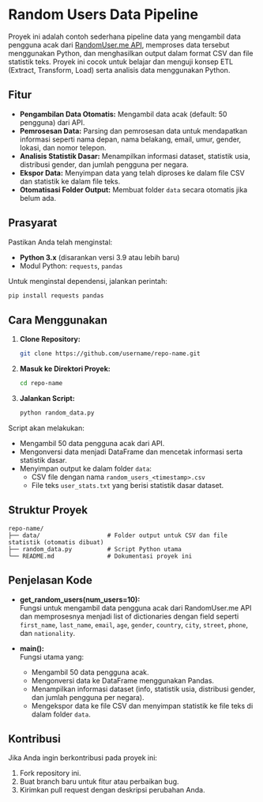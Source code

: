 
# Random Users Data Pipeline

Proyek ini adalah contoh sederhana pipeline data yang mengambil data pengguna acak dari [RandomUser.me API](https://randomuser.me/), memproses data tersebut menggunakan Python, dan menghasilkan output dalam format CSV dan file statistik teks. Proyek ini cocok untuk belajar dan menguji konsep ETL (Extract, Transform, Load) serta analisis data menggunakan Python.

## Fitur

- **Pengambilan Data Otomatis:** Mengambil data acak (default: 50 pengguna) dari API.
- **Pemrosesan Data:** Parsing dan pemrosesan data untuk mendapatkan informasi seperti nama depan, nama belakang, email, umur, gender, lokasi, dan nomor telepon.
- **Analisis Statistik Dasar:** Menampilkan informasi dataset, statistik usia, distribusi gender, dan jumlah pengguna per negara.
- **Ekspor Data:** Menyimpan data yang telah diproses ke dalam file CSV dan statistik ke dalam file teks.
- **Otomatisasi Folder Output:** Membuat folder `data` secara otomatis jika belum ada.

## Prasyarat

Pastikan Anda telah menginstal:
- **Python 3.x** (disarankan versi 3.9 atau lebih baru)
- Modul Python: `requests`, `pandas`

Untuk menginstal dependensi, jalankan perintah:
```bash
pip install requests pandas
```

## Cara Menggunakan

1. **Clone Repository:**
   ```bash
   git clone https://github.com/username/repo-name.git
   ```
2. **Masuk ke Direktori Proyek:**
   ```bash
   cd repo-name
   ```
3. **Jalankan Script:**
   ```bash
   python random_data.py
   ```

Script akan melakukan:
- Mengambil 50 data pengguna acak dari API.
- Mengonversi data menjadi DataFrame dan mencetak informasi serta statistik dasar.
- Menyimpan output ke dalam folder `data`:
  - CSV file dengan nama `random_users_<timestamp>.csv`
  - File teks `user_stats.txt` yang berisi statistik dasar dataset.

## Struktur Proyek

```
repo-name/
├── data/                   # Folder output untuk CSV dan file statistik (otomatis dibuat)
├── random_data.py          # Script Python utama
└── README.md               # Dokumentasi proyek ini
```

## Penjelasan Kode

- **get_random_users(num_users=10):**  
  Fungsi untuk mengambil data pengguna acak dari RandomUser.me API dan memprosesnya menjadi list of dictionaries dengan field seperti `first_name`, `last_name`, `email`, `age`, `gender`, `country`, `city`, `street`, `phone`, dan `nationality`.

- **main():**  
  Fungsi utama yang:
  - Mengambil 50 data pengguna acak.
  - Mengonversi data ke DataFrame menggunakan Pandas.
  - Menampilkan informasi dataset (info, statistik usia, distribusi gender, dan jumlah pengguna per negara).
  - Mengekspor data ke file CSV dan menyimpan statistik ke file teks di dalam folder `data`.

## Kontribusi

Jika Anda ingin berkontribusi pada proyek ini:
1. Fork repository ini.
2. Buat branch baru untuk fitur atau perbaikan bug.
3. Kirimkan pull request dengan deskripsi perubahan Anda.

